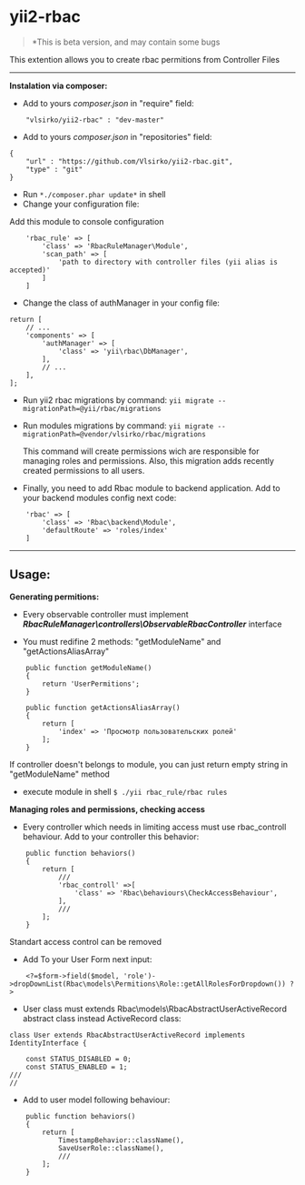 
**yii2-rbac**
=======

> *This is beta version, and may contain some bugs

This extention allows you to create rbac permitions from Controller Files

----------

**Instalation via composer:**

 * Add to yours *composer.json* in "require" field:
```
	"vlsirko/yii2-rbac" : "dev-master"
```
 * Add to yours *composer.json* in "repositories" field:
```
{
	"url" : "https://github.com/Vlsirko/yii2-rbac.git",
	"type" : "git"
}
```
 * Run `*./composer.phar update*` in shell
 * Change your configuration file:

Add this module to console configuration

```  
    'rbac_rule' => [
		'class' => 'RbacRuleManager\Module',
		'scan_path' => [
			'path to directory with controller files (yii alias is accepted)'
		]
	]
```	


 * Change the class of authManager in your config file:
```
return [
    // ...
    'components' => [
        'authManager' => [
            'class' => 'yii\rbac\DbManager',
        ],
        // ...
    ],
];
```

* Run yii2 rbac migrations by command: `yii migrate --migrationPath=@yii/rbac/migrations`

* Run modules migrations by command: `yii migrate --migrationPath=@vendor/vlsirko/rbac/migrations`
	
	This command will create permissions wich are responsible for managing roles and permissions. 
	Also, this migration adds recently created permissions to all users.


* Finally, you need to add Rbac module to backend application. Add to your backend modules config next code:
```
	'rbac' => [
		'class' => 'Rbac\backend\Module',
		'defaultRoute' => 'roles/index'
	]
```



----------

**Usage:**
----------

**Generating permitions:**
* Every observable controller must implement **_RbacRuleManager\controllers\ObservableRbacController_** interface

* You must redifine 2 methods: "getModuleName" and "getActionsAliasArray" 
```
	public function getModuleName()
	{
		return 'UserPermitions';
	}
	
	public function getActionsAliasArray()
	{
		return [
			'index' => 'Просмотр пользовательских ролей'
		];
	}
```
If controller doesn't belongs to module, you can just return empty string in "getModuleName" method

* execute module in shell `$ ./yii rbac_rule/rbac rules`
 

**Managing roles and permissions, checking access**

* Every controller which needs in limiting access must use rbac_controll behaviour. Add to your controller this behavior: 
```
	public function behaviors()
    {
        return [
            ///
			'rbac_controll' =>[
				'class' => 'Rbac\behaviours\CheckAccessBehaviour',
			],
			///
        ];
    }
```
Standart access control can be removed

* Add To your User Form next input:

```
	<?=$form->field($model, 'role')->dropDownList(Rbac\models\Permitions\Role::getAllRolesForDropdown()) ?>
```
* User class must extends Rbac\models\RbacAbstractUserActiveRecord abstract class instead ActiveRecord class:
```
class User extends RbacAbstractUserActiveRecord implements IdentityInterface {

	const STATUS_DISABLED = 0;
	const STATUS_ENABLED = 1;
///
//
```
* Add to user model following behaviour:

```
	public function behaviors()
	{
		return [
			TimestampBehavior::className(),
			SaveUserRole::className(),
			///
		];
	}
```

